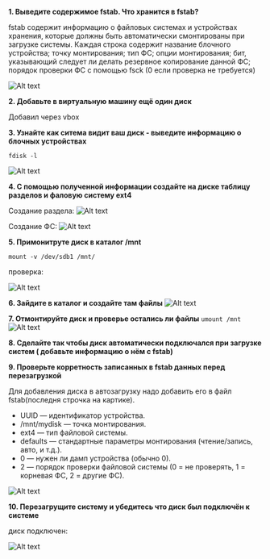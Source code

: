 **1. Выведите содержимое fstab. Что хранится в fstab?**

fstab содержит информацию о файловых системах и устройствах хранения, которые должны быть автоматически смонтированы при загрузке системы. 
Каждая строка содержит название блочного устройства; точку монтирования; 
тип ФС; опции монтирования; бит, указывающий следует ли делать резервное копирование данной ФС; порядок проверки ФС с помощью fsck (0 если проверка не требуется)

<img src="https://github.com/heta76/Tasks_241/blob/master/3-File%20systems/Снимок%20экрана%202024-11-22%20222438.png" alt="Alt text" title="Optional title">

**2. Добавьте в виртуальную машину ещё один диск**

Добавил через vbox

**3. Узнайте как ситема видит ваш диск - выведите информацию о блочных устройствах**

`fdisk -l`

<img src="https://github.com/heta76/Tasks_241/blob/master/3-File%20systems/Снимок%20экрана%202024-11-22%20223106.png" alt="Alt text" title="Optional title">

**4. С помощью полученной информации создайте на диске таблицу разделов и фаловую систему ext4**

Создание раздела:
<img src="https://github.com/heta76/Tasks_241/blob/master/3-File%20systems/Снимок%20экрана%202024-11-22%20223645.png" alt="Alt text" title="Optional title">

Создание ФС:
<img src="https://github.com/heta76/Tasks_241/blob/master/3-File%20systems/Снимок%20экрана%202024-11-22%20224340.png" alt="Alt text" title="Optional title">

**5. Примонитруте диск в каталог /mnt**

`mount -v /dev/sdb1 /mnt/`

проверка:

<img src="https://github.com/heta76/Tasks_241/blob/master/3-File%20systems/Снимок%20экрана%202024-11-22%20223827.png" alt="Alt text" title="Optional title">

**6. Зайдите в каталог и создайте там файлы**
<img src="https://github.com/heta76/Tasks_241/blob/master/3-File%20systems/Снимок%20экрана%202024-11-22%20225345.png" alt="Alt text" title="Optional title">

**7. Отмонтируйте диск и проверье остались ли файлы**
`umount /mnt`
<img src="https://github.com/heta76/Tasks_241/blob/master/3-File%20systems/Снимок%20экрана%202024-11-22%20225749.png" alt="Alt text" title="Optional title">

**8. Сделайте так чтобы диск автоматически подключался при загрузке систем ( добавьте информацию о нём с fstab)**

**9. Проверьте корретность записанных в fstab данных перед перезагрузкой**

Для добавления диска в автозагрузку надо добавить его в файл fstab(последня строчка на картике).
- UUID — идентификатор устройства.
- /mnt/mydisk — точка монтирования.
- ext4 — тип файловой системы.
- defaults — стандартные параметры монтирования (чтение/запись, авто, и т.д.).
- 0 — нужен ли дамп устройства (обычно 0).
- 2 — порядок проверки файловой системы (0 = не проверять, 1 = корневая ФС, 2 = другие ФС).

<img src="https://github.com/heta76/Tasks_241/blob/master/3-File%20systems/Снимок%20экрана%202024-11-22%20230840.png" alt="Alt text" title="Optional title">

**10. Перезагрущите систему и убедитесь что диск был подключён к системе**

диск подключен:

<img src="https://github.com/heta76/Tasks_241/blob/master/3-File%20systems/Снимок%20экрана%202024-11-22%20231750.png" alt="Alt text" title="Optional title">

